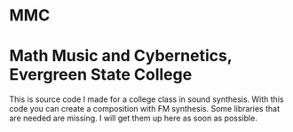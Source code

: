 MMC
===

Math Music and Cybernetics, Evergreen State College
===

This is source code I made for a college class in sound synthesis. 
With this code you can create a composition with FM synthesis.
Some libraries that are needed are missing. I will get them up here as soon as possible.
